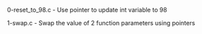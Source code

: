 0-reset_to_98.c    - Use pointer to update int variable to 98

1-swap.c           - Swap the value of 2 function parameters using pointers



